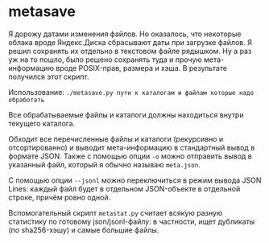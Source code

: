 # metasave

Я дорожу датами изменения файлов. Но оказалось, что некоторые облака вроде
Яндекс.Диска сбрасывают даты при загрузке файлов. Я решил сохранять их
отдельно в текстовом файле рядышком. Ну а раз уж на то пошло, было решено
сохранять туда и прочую мета-информацию вроде POSIX-прав, размера и хэша.
В результате получился этот скрипт.

Использование: `./metasave.py пути к каталогам и файлам которые надо обработать`

Все обрабатываемые файлы и каталоги должны находиться внутри текущего
каталога.

Обходит все перечисленные файлы и каталоги (рекурсивно и отсортированно) и
выводит мета-информацию в стандартный вывод в формате JSON. Также с помощью
опции `-o` можно отправить вывод в указанный файл, который я обычно называю
`meta.json`.

С помощью опции `--jsonl` можно переключиться в режим вывода JSON Lines: каждый
файл будет в отдельном JSON-объекте в отдельной строке, причём ровно одной.

Вспомогательный скрипт `metastat.py` считает всякую разную статистику
по готовому json/jsonl-файлу: в частности, ищет дубликаты (по sha256-хэшу)
и самые большие файлы.

